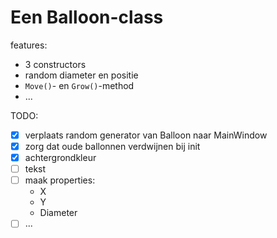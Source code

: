 ﻿# Een Balloon-class

features:

- 3 constructors
- random diameter en positie
- `Move()`- en `Grow()`-method
- ...

TODO:

- [x] verplaats random generator van Balloon naar MainWindow
- [x] zorg dat oude ballonnen verdwijnen bij init
- [x] achtergrondkleur
- [ ] tekst
- [ ] maak properties:
	- X
	- Y
	- Diameter
- [ ] ...
